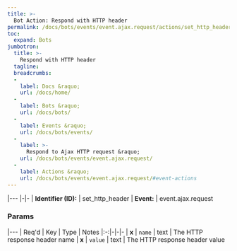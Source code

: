 ```yaml
---
title: >-
  Bot Action: Respond with HTTP header
permalink: /docs/bots/events/event.ajax.request/actions/set_http_header/
toc:
  expand: Bots
jumbotron:
  title: >-
    Respond with HTTP header
  tagline: 
  breadcrumbs:
  -
    label: Docs &raquo;
    url: /docs/home/
  -
    label: Bots &raquo;
    url: /docs/bots/
  -
    label: Events &raquo;
    url: /docs/bots/events/
  -
    label: >-
      Respond to Ajax HTTP request &raquo;
    url: /docs/bots/events/event.ajax.request/
  -
    label: Actions &raquo;
    url: /docs/bots/events/event.ajax.request/#event-actions
---
```


|---
|-|-
| **Identifier (ID):** | set_http_header
| **Event:** | event.ajax.request

### Params

|---
| Req'd | Key | Type | Notes
|:-:|-|-|-
| **x** | `name` | text | The HTTP response header name
| **x** | `value` | text | The HTTP response header value
